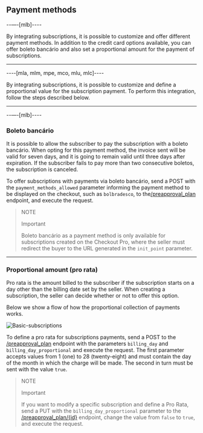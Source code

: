 ## Payment methods

--—-[mlb]----

By integrating subscriptions, it is possible to customize and offer different payment methods. In addition to the credit card options available, you can offer boleto bancário and also set a proportional amount for the payment of subscriptions.

------------

----[mla, mlm, mpe, mco, mlu, mlc]----

By integrating subscriptions, it is possible to customize and define a proportional value for the subscription payment. To perform this integration, follow the steps described below.

------------


--—-[mlb]----

### Boleto bancário

It is possible to allow the subscriber to pay the subscription with a boleto bancário. When opting for this payment method, the invoice sent will be valid for seven days, and it is going to remain valid until three days after expiration. If the subscriber fails to pay more than two consecutive boletos, the subscription is canceled. 

To offer subscriptions with payments via boleto bancário, send a POST with the `payment_methods_allowed` parameter informing the payment method to be displayed on the checkout, such as `bolbradesco`, to the[/preapproval_plan](https://www.mercadopago[FAKER][URL][DOMAIN]/developers/en/reference/subscriptions/_preapproval_plan/post) endpoint, and execute the request.

> NOTE
>
> Important
>
> Boleto bancário as a payment method is only available for subscriptions created on the Checkout Pro, where the seller must redirect the buyer to the URL generated in the `init_point` parameter.

------------


### Proportional amount (pro rata)

Pro rata is the amount billed to the subscriber if the subscription starts on a day other than the billing date set by the seller. When creating a subscription, the seller can decide whether or not to offer this option.

Below we show a flow of how the proportional collection of payments works.

![Basic-subscriptions](/images/subscriptions/linea-cobro-EN.png)


To define a pro rata for subscriptions payments, send a POST to the [/preapproval_plan](https://www.mercadopago[FAKER][URL][DOMAIN]/developers/en/reference/subscriptions/_preapproval_plan/post) endpoint with the parameters `billing_day` and `billing_day_proportional` and execute the request. The first parameter accepts values from 1 (one) to 28 (twenty-eight) and must contain the day of the month in which the charge will be made. The second in turn must be sent with the value `true`. 


> NOTE
>
> Important
>
> If you want to modify a specific subscription and define a Pro Rata, send a PUT with the `billing_day_proportional` parameter to the [/preapproval_plan/{id}](https://www.mercadopago[FAKER][URL][DOMAIN]/developers/en/reference/subscriptions/_preapproval_plan_id/put) endpoint, change the value from `false` to `true`, and execute the request.
